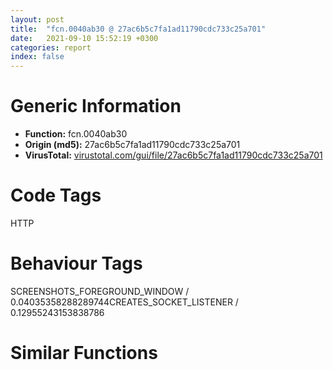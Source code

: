```yaml
---
layout: post
title:  "fcn.0040ab30 @ 27ac6b5c7fa1ad11790cdc733c25a701"
date:   2021-09-10 15:52:19 +0300
categories: report
index: false
---
```


# Generic Information
- **Function:** fcn.0040ab30
- **Origin (md5):** 27ac6b5c7fa1ad11790cdc733c25a701
- **VirusTotal:** [virustotal.com/gui/file/27ac6b5c7fa1ad11790cdc733c25a701][virustotal_ref]

# Code Tags
<span class="tag" id="HTTP">HTTP</span>


# Behaviour Tags
<span class="bhv-tag" id="SCREENSHOTS_FOREGROUND_WINDOW">SCREENSHOTS_FOREGROUND_WINDOW / 0.04035358288289744</span><span class="bhv-tag" id="CREATES_SOCKET_LISTENER">CREATES_SOCKET_LISTENER / 0.12955243153838786</span>

# Similar Functions
<script type="text/javascript" src="https://www.gstatic.com/charts/loader.js"></script>
<script type="text/javascript">

    google.charts.load('current', {'packages':['corechart']});
    google.charts.setOnLoadCallback(drawChart);

    function drawChart() {
    var data = new google.visualization.DataTable();
        data.addColumn('number', 'X');
        data.addColumn('number', 'Y');
        data.addColumn({type: 'string', role: 'tooltip', 'p': {'html': true}});
        data.addColumn({'type': 'string', 'role': 'style'});
        
        data.addRows([
    [-56.41889190673828, 31.310317993164062, '<b><a href="/report/fcn.0040ab30@27ac6b5c7fa1ad11790cdc733c25a701">fcn.0040ab30</a><br>@27ac6b5c7fa1ad11790cdc733c25a701</b><br>', 'point { fill-color: #e0440e; }'],
[76.6401138305664, 62.79203796386719, '<b><a href="/report/fcn.1000ebe0@4c3818fdf32d89a09257dbc9d3e142ea">fcn.1000ebe0</a><br>@4c3818fdf32d89a09257dbc9d3e142ea</b><br>', 'null'],
[-154.81871032714844, 32.896034240722656, '<b><a href="/report/fcn.0042cea0@e2ba7f10eb234338a49853c34d7d9c56">fcn.0042cea0</a><br>@e2ba7f10eb234338a49853c34d7d9c56</b><br>', 'null'],
[43.98145294189453, -55.04316711425781, '<b><a href="/report/fcn.00428f10@e2ba7f10eb234338a49853c34d7d9c56">fcn.00428f10</a><br>@e2ba7f10eb234338a49853c34d7d9c56</b><br>', 'null'],
[-2.1625497341156006, 94.69290924072266, '<b><a href="/report/main@27ac6b5c7fa1ad11790cdc733c25a701">main</a><br>@27ac6b5c7fa1ad11790cdc733c25a701</b><br>', 'null'],
[121.4079360961914, -76.96662902832031, '<b><a href="/report/fcn.004cca20@279a61b1e76da49531f1f16fd1102a2d">fcn.004cca20</a><br>@279a61b1e76da49531f1f16fd1102a2d</b><br>', 'null'],
[-85.63079833984375, 91.0999526977539, '<b><a href="/report/fcn.0040b180@27ac6b5c7fa1ad11790cdc733c25a701">fcn.0040b180</a><br>@27ac6b5c7fa1ad11790cdc733c25a701</b><br>', 'null'],
[123.2130355834961, -12.44438362121582, '<b><a href="/report/fcn.0045d710@289859175c221b107317af7727d26c17">fcn.0045d710</a><br>@289859175c221b107317af7727d26c17</b><br>', 'null'],
[-37.90552520751953, -59.92948532104492, '<b><a href="/report/fcn.00417ce0@e2ba7f10eb234338a49853c34d7d9c56">fcn.00417ce0</a><br>@e2ba7f10eb234338a49853c34d7d9c56</b><br>', 'null'],
[-124.68986511230469, -41.61068344116211, '<b><a href="/report/fcn.00418dd0@e2ba7f10eb234338a49853c34d7d9c56">fcn.00418dd0</a><br>@e2ba7f10eb234338a49853c34d7d9c56</b><br>', 'null'],

        ]);

    var options = {
        title: 'Similarity Plot',
        legend: 'none',
        colors: ['#dedbd9', '#e6693e', '#ec8f6e', '#f3b49f', '#f6c7b6'],
        tooltip: {isHtml: true, trigger: 'both'},
        explorer: {
        actions: ["dragToZoom", "rightClickToReset"],
        },
        chartArea: {
        width: '80%',
        height: '80%'
        },
        width: '100%',
        height: '100%'
    };

    var chart = new google.visualization.ScatterChart(document.getElementById('chart_div'));

    chart.draw(data, options);
    }
    
</script>


<div id="chart_div" style="width: 100%px; height: 100%;"></div>

# Disassembled Code
{% highlight nasm %}

push ebx
mov ebx, esp
sub esp, 8
and esp, 0xfffffff8
add esp, 4
push ebp
mov ebp, dword[ebx+4]
mov dword[esp+4], ebp
mov ebp, esp
push 0xffffffffffffffff
push 0x4a80ea
mov eax, dword
push eax
push ebx
sub esp, 0xc8
mov eax, dword[0x4e11d0]
xor eax, ebp
mov dword[ebp-0x14], eax
push esi
push edi
push eax
lea eax, [ebp-0xc]
mov dword
mov dword[ebp-4], 0
mov esi, dword[ebx+8]
mov edi, dword[ebx+0xc]
cmp esi, edi
je 0x40b153
nop word[eax+eax]
push esi
lea ecx, [ebp-0xc8]
call fcn.00431ac0
lea ecx, [ebp-0xc8]
mov byte[ebp-4], 1
call fcn.00432510
push eax
lea ecx, [ebp-0xd8]
mov dword[ebp-0xc4], eax
call fcn.0040c0d0
mov ecx, dword[ebp-0xc4]
mov al, byte[ecx+0xc]
mov byte[ebp-0xcc], al
mov byte[ebp-4], 2
lea ecx, [ebp-0x48]
push 3
xor eax, eax
mov dword[ebp-0x38], 0
push 0x4c9728
mov dword[ebp-0x34], 7
mov word[ebp-0x48], ax
call fcn.004113d0
lea eax, [ebp-0x48]
mov byte[ebp-4], 3
push eax
lea ecx, [ebp-0xd8]
call fcn.00406970
mov ecx, eax
call fcn.00448540
push eax
lea ecx, [ebp-0x78]
call fcn.0040ce20
mov byte[ebp-4], 5
mov edx, dword[ebp-0x34]
cmp edx, 8
jb 0x40ac54
mov ecx, dword[ebp-0x48]
lea edx, [edx*2+2]
mov eax, ecx
cmp edx, 0x1000
jb 0x40ac4a
mov ecx, dword[ecx-4]
add edx, 0x23
sub eax, ecx
add eax, 0xfffffffc
cmp eax, 0x1f
ja 0x40b171
push edx
push ecx
call fcn.004825cf
add esp, 8
xor eax, eax
mov dword[ebp-0x38], 0
push 0xb
push str.public_name
lea ecx, [ebp-0x30]
mov dword[ebp-0x34], 7
mov word[ebp-0x48], ax
mov dword[ebp-0x20], eax
mov dword[ebp-0x1c], 7
mov word[ebp-0x30], ax
call fcn.004113d0
lea eax, [ebp-0x30]
mov byte[ebp-4], 6
push eax
lea ecx, [ebp-0xd8]
call fcn.00406970
mov ecx, eax
call fcn.00448540
push eax
lea ecx, [ebp-0x90]
call fcn.0040ce20
mov byte[ebp-4], 8
mov edx, dword[ebp-0x1c]
cmp edx, 8
jb 0x40ace9
mov ecx, dword[ebp-0x30]
lea edx, [edx*2+2]
mov eax, ecx
cmp edx, 0x1000
jb 0x40acdf
mov ecx, dword[ecx-4]
add edx, 0x23
sub eax, ecx
add eax, 0xfffffffc
cmp eax, 0x1f
ja 0x40b171
push edx
push ecx
call fcn.004825cf
add esp, 8
xor eax, eax
mov dword[ebp-0x20], 0
push 9
push str.directory
lea ecx, [ebp-0x48]
mov dword[ebp-0x1c], 7
mov word[ebp-0x30], ax
mov dword[ebp-0x38], eax
mov dword[ebp-0x34], 7
mov word[ebp-0x48], ax
call fcn.004113d0
lea eax, [ebp-0x48]
mov byte[ebp-4], 9
push eax
lea ecx, [ebp-0xd8]
call fcn.00406970
mov ecx, eax
call fcn.00448540
push eax
lea ecx, [ebp-0xc0]
call fcn.0040ce20
mov byte[ebp-4], 0xb
mov edx, dword[ebp-0x34]
cmp edx, 8
jb 0x40ad7e
mov ecx, dword[ebp-0x48]
lea edx, [edx*2+2]
mov eax, ecx
cmp edx, 0x1000
jb 0x40ad74
mov ecx, dword[ecx-4]
add edx, 0x23
sub eax, ecx
add eax, 0xfffffffc
cmp eax, 0x1f
ja 0x40b171
push edx
push ecx
call fcn.004825cf
add esp, 8
xor eax, eax
mov dword[ebp-0x38], 0
mov word[ebp-0x48], ax
lea eax, [ebp-0xc0]
push 0x4c9748
push eax
lea eax, [ebp-0xa8]
mov dword[ebp-0x34], 7
push eax
call fcn.00414760
add esp, 0xc
mov byte[ebp-4], 0xc
lea ecx, [ebp-0x90]
cmp dword[ebp-0x7c], 8
push dword[ebp-0x80]
cmovae ecx, dword[ebp-0x90]
push ecx
mov ecx, eax
call fcn.00411510
mov dword[ebp-0x50], 0
xor ecx, ecx
mov dword[ebp-0x4c], 0
movups xmm0, xmmword[eax]
movups xmmword[ebp-0x60], xmm0
movq xmm0, qword[eax+0x10]
movq qword[ebp-0x50], xmm0
mov dword[eax+0x10], 0
mov dword[eax+0x14], 7
mov word[eax], cx
mov byte[ebp-4], 0xe
mov edx, dword[ebp-0x94]
cmp edx, 8
jb 0x40ae43
mov ecx, dword[ebp-0xa8]
lea edx, [edx*2+2]
mov eax, ecx
cmp edx, 0x1000
jb 0x40ae39
mov ecx, dword[ecx-4]
add edx, 0x23
sub eax, ecx
add eax, 0xfffffffc
cmp eax, 0x1f
ja 0x40b171
push edx
push ecx
call fcn.004825cf
add esp, 8
xor eax, eax
mov dword[ebp-0x98], 0
mov word[ebp-0xa8], ax
lea eax, [ebp-0x78]
push eax
lea eax, [ebp-0x30]
mov dword[ebp-0x94], 7
push 0x4c974c
push eax
call fcn.00414980
add esp, 0xc
cmp byte[0x4ec73c], 0
je 0x40ae9b
cmp dword[ebp-0x1c], 8
lea eax, [ebp-0x30]
cmovae eax, dword[ebp-0x30]
push eax
call dword[sym.imp.KERNEL32.dll_OutputDebugStringW]
push 0x4c91d0
call dword[sym.imp.KERNEL32.dll_OutputDebugStringW]
mov edx, dword[ebp-0x1c]
cmp edx, 8
jb 0x40aed5
mov ecx, dword[ebp-0x30]
lea edx, [edx*2+2]
mov eax, ecx
cmp edx, 0x1000
jb 0x40aecb
mov ecx, dword[ecx-4]
add edx, 0x23
sub eax, ecx
add eax, 0xfffffffc
cmp eax, 0x1f
ja 0x40b171
push edx
push ecx
call fcn.004825cf
add esp, 8
cmp dword[ebp-0x4c], 8
lea ecx, [ebp-0x60]
push 0
cmovae ecx, dword[ebp-0x60]
lea eax, [ebp-0x78]
cmp dword[ebp-0x64], 8
push 0
cmovae eax, dword[ebp-0x78]
push ecx
push eax
push 0
call dword[sym.imp.urlmon.dll_URLDownloadToFileW]
cmp eax, 0x8007000e
je 0x40af78
sub esp, 0x18
mov ecx, esp
mov dword[ecx+0x10], 0
mov dword[ecx+0x14], 7
cmp eax, 0x800c0008
je 0x40af5a
test eax, eax
je 0x40af3c
push 0xd
xor eax, eax
push str.Unknown_error
mov word[ecx], ax
call fcn.004113d0
call fcn.004076a0
add esp, 0x18
jmp 0x40affb
push 0x13
xor eax, eax
push str.Successful_download
mov word[ecx], ax
call fcn.004113d0
call fcn.004076a0
add esp, 0x18
jmp 0x40affb
push 0x19
xor eax, eax
push str.Cannot_access_server_data
mov word[ecx], ax
call fcn.004113d0
call fcn.004076a0
add esp, 0x18
jmp 0x40affb
push 0x13
xor eax, eax
mov dword[ebp-0x20], 0
push str.Out_of_memory_error
lea ecx, [ebp-0x30]
mov dword[ebp-0x1c], 7
mov word[ebp-0x30], ax
call fcn.004113d0
cmp byte[0x4ec73c], 0
je 0x40afc1
cmp dword[ebp-0x1c], 8
lea eax, [ebp-0x30]
cmovae eax, dword[ebp-0x30]
push eax
call dword[sym.imp.KERNEL32.dll_OutputDebugStringW]
push 0x4c91d0
call dword[sym.imp.KERNEL32.dll_OutputDebugStringW]
mov edx, dword[ebp-0x1c]
cmp edx, 8
jb 0x40affb
mov ecx, dword[ebp-0x30]
lea edx, [edx*2+2]
mov eax, ecx
cmp edx, 0x1000
jb 0x40aff1
mov ecx, dword[ecx-4]
add edx, 0x23
sub eax, ecx
add eax, 0xfffffffc
cmp eax, 0x1f
ja 0x40b171
push edx
push ecx
call fcn.004825cf
add esp, 8
mov byte[ebp-4], 0xb
mov edx, dword[ebp-0x4c]
cmp edx, 8
jb 0x40b039
mov ecx, dword[ebp-0x60]
lea edx, [edx*2+2]
mov eax, ecx
cmp edx, 0x1000
jb 0x40b02f
mov ecx, dword[ecx-4]
add edx, 0x23
sub eax, ecx
add eax, 0xfffffffc
cmp eax, 0x1f
ja 0x40b171
push edx
push ecx
call fcn.004825cf
add esp, 8
xor eax, eax
mov byte[ebp-4], 8
mov edx, dword[ebp-0xac]
mov dword[ebp-0x50], 0
mov dword[ebp-0x4c], 7
mov word[ebp-0x60], ax
cmp edx, 8
jb 0x40b091
mov ecx, dword[ebp-0xc0]
lea edx, [edx*2+2]
mov eax, ecx
cmp edx, 0x1000
jb 0x40b087
mov ecx, dword[ecx-4]
add edx, 0x23
sub eax, ecx
add eax, 0xfffffffc
cmp eax, 0x1f
ja 0x40b171
push edx
push ecx
call fcn.004825cf
add esp, 8
mov byte[ebp-4], 5
mov edx, dword[ebp-0x7c]
cmp edx, 8
jb 0x40b0d2
mov ecx, dword[ebp-0x90]
lea edx, [edx*2+2]
mov eax, ecx
cmp edx, 0x1000
jb 0x40b0c8
mov ecx, dword[ecx-4]
add edx, 0x23
sub eax, ecx
add eax, 0xfffffffc
cmp eax, 0x1f
ja 0x40b171
push edx
push ecx
call fcn.004825cf
add esp, 8
mov byte[ebp-4], 2
mov edx, dword[ebp-0x64]
cmp edx, 8
jb 0x40b10c
mov ecx, dword[ebp-0x78]
lea edx, [edx*2+2]
mov eax, ecx
cmp edx, 0x1000
jb 0x40b102
mov ecx, dword[ecx-4]
add edx, 0x23
sub eax, ecx
add eax, 0xfffffffc
cmp eax, 0x1f
ja 0x40b171
push edx
push ecx
call fcn.004825cf
add esp, 8
xor eax, eax
mov dword[ebp-0x68], 0
lea ecx, [ebp-0xd8]
mov dword[ebp-0x64], 7
mov word[ebp-0x78], ax
call fcn.00410490
mov byte[ebp-4], 0
mov ecx, dword[ebp-0xc8]
test ecx, ecx
je 0x40b148
mov byte[ebp-4], 0xf
mov eax, dword[ecx]
push 1
call dword[eax+0x60]
mov byte[ebp-4], 0
add esi, 4
cmp esi, edi
jne 0x40ab90
mov ecx, dword[ebp-0xc]
mov dword
pop ecx
pop edi
pop esi
mov ecx, dword[ebp-0x14]
xor ecx, ebp
call fcn.004825be
mov esp, ebp
pop ebp
mov esp, ebx
pop ebx
ret
call fcn.0048b027
int3

{% endhighlight %}

[virustotal_ref]: https://www.virustotal.com/gui/file/27ac6b5c7fa1ad11790cdc733c25a701